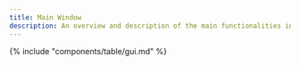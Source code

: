 ```yaml
---
title: Main Window
description: An overview and description of the main functionalities in the mainw indow of the component
---
```


{% include "components/table/gui.md"  %}

